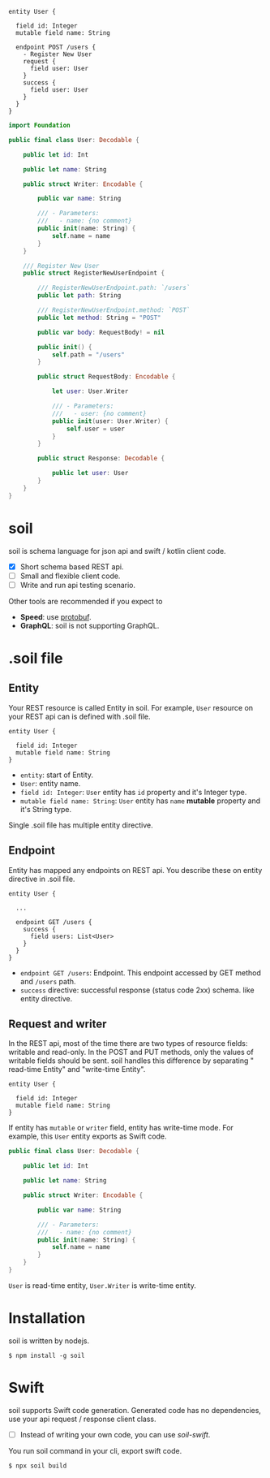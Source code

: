 ```soil
entity User {

  field id: Integer
  mutable field name: String

  endpoint POST /users {
    - Register New User
    request {
      field user: User
    }
    success {
      field user: User
    }
  }
}
```

```swift
import Foundation

public final class User: Decodable {

    public let id: Int

    public let name: String

    public struct Writer: Encodable {

        public var name: String

        /// - Parameters:
        ///   - name: {no comment}
        public init(name: String) {
            self.name = name
        }
    }

    /// Register New User
    public struct RegisterNewUserEndpoint {

        /// RegisterNewUserEndpoint.path: `/users`
        public let path: String

        /// RegisterNewUserEndpoint.method: `POST`
        public let method: String = "POST"

        public var body: RequestBody! = nil

        public init() {
            self.path = "/users"
        }

        public struct RequestBody: Encodable {

            let user: User.Writer

            /// - Parameters:
            ///   - user: {no comment}
            public init(user: User.Writer) {
                self.user = user
            }
        }

        public struct Response: Decodable {

            public let user: User
        }
    }
}
```

# soil

soil is schema language for json api and swift / kotlin client code.

- [x] Short schema based REST api.
- [ ] Small and flexible client code.
- [ ] Write and run api testing scenario.

Other tools are recommended if you expect to

- **Speed**: use [protobuf](https://developers.google.com/protocol-buffers).
- **GraphQL**: soil is not supporting GraphQL.

# .soil file

## Entity

Your REST resource is called Entity in soil.
For example, `User` resource on your REST api can is defined with .soil file.

```soil
entity User {

  field id: Integer
  mutable field name: String
}
```

- `entity`: start of Entity.
- `User`: entity name.
- `field id: Integer`: `User` entity has `id` property and it's Integer type.
- `mutable field name: String`: `User` entity has `name` **mutable** property and it's String type.

Single .soil file has multiple entity directive.

## Endpoint

Entity has mapped any endpoints on REST api.
You describe these on entity directive in .soil file.

```
entity User {

  ...

  endpoint GET /users {
    success {
      field users: List<User>
    }
  }
}
```

- `endpoint GET /users`: Endpoint. This endpoint accessed by GET method and `/users` path.
- `success` directive: successful response (status code 2xx) schema. like entity directive.

## Request and writer

In the REST api, most of the time there are two types of resource fields: writable and read-only.
In the POST and PUT methods, only the values of writable fields should be sent.
soil handles this difference by separating " read-time Entity" and "write-time Entity".

```soil
entity User {

  field id: Integer
  mutable field name: String
}
```

If entity has `mutable` or `writer` field, entity has write-time mode.
For example, this `User` entity exports as Swift code.

```swift
public final class User: Decodable {

    public let id: Int

    public let name: String

    public struct Writer: Encodable {

        public var name: String

        /// - Parameters:
        ///   - name: {no comment}
        public init(name: String) {
            self.name = name
        }
    }
}
```

`User` is read-time entity, `User.Writer` is write-time entity.

# Installation

soil is written by nodejs.

```
$ npm install -g soil
```

# Swift

soil supports Swift code generation.
Generated code has no dependencies, use your api request / response client class.

- [ ] Instead of writing your own code, you can use _soil-swift_.

You run soil command in your cli, export swift code.

```
$ npx soil build
```